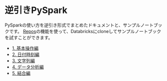 # 逆引きPySpark

PySparkの使い方を逆引き形式でまとめたドキュメントと、サンプルノートブックです。
[Repos](https://qiita.com/taka_yayoi/items/b89f199ff0d3a4c16140)の機能を使って、Databricksにcloneしてサンプルノートブックを試すことができます。

- [1. 基本操作編](https://github.com/motokazu-ishikawa-db/gyakubiki_pyspark/blob/master/doc/%E9%80%86%E5%BC%95%E3%81%8DPySpark_1_%E5%9F%BA%E6%9C%AC%E6%93%8D%E4%BD%9C%E7%B7%A8.md)
- [2. 日付時刻編](https://github.com/motokazu-ishikawa-db/gyakubiki_pyspark/blob/master/doc/%E9%80%86%E5%BC%95%E3%81%8DPySpark_2_%E6%97%A5%E4%BB%98%E6%99%82%E5%88%BB%E7%B7%A8.md)
- [3. 文字列編](https://github.com/motokazu-ishikawa-db/gyakubiki_pyspark/blob/master/doc/%E9%80%86%E5%BC%95%E3%81%8DPySpark_3_%E6%96%87%E5%AD%97%E5%88%97%E7%B7%A8.md)
- [4. データ分析編](https://github.com/motokazu-ishikawa-db/gyakubiki_pyspark/blob/master/doc/%E9%80%86%E5%BC%95%E3%81%8DPySpark_4_%E3%83%87%E3%83%BC%E3%82%BF%E5%88%86%E6%9E%90%E7%B7%A8.md)
- [5. 結合編](https://github.com/motokazu-ishikawa-db/gyakubiki_pyspark/blob/master/doc/%E9%80%86%E5%BC%95%E3%81%8DPySpark_5_%E7%B5%90%E5%90%88%E7%B7%A8.md)